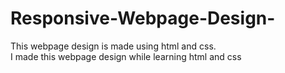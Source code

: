 # Responsive-Webpage-Design-
This webpage design is made using html and css.<br> 
I made this webpage design while learning html and css
